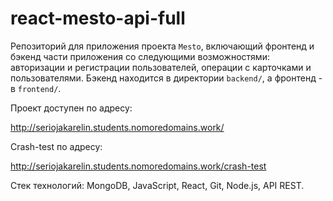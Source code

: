 # react-mesto-api-full
Репозиторий для приложения проекта `Mesto`, включающий фронтенд и бэкенд части приложения со следующими возможностями: авторизации и регистрации пользователей, операции с карточками и пользователями. Бэкенд находится в директории `backend/`, а фронтенд - в `frontend/`. 
  
Проект доступен по адресу:

http://seriojakarelin.students.nomoredomains.work/

Crash-test по адресу:

http://seriojakarelin.students.nomoredomains.work/crash-test

Стек технологий: MongoDB, JavaScript, React, Git, Node.js, API REST.

